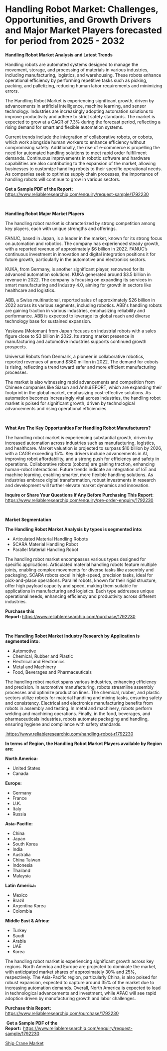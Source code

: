 <p><h1>Handling Robot Market: Challenges, Opportunities, and Growth Drivers and Major Market Players forecasted for period from 2025 - 2032</h1></p><p><strong>Handling Robot Market Analysis and Latest Trends</strong></p>
<p><p>Handling robots are automated systems designed to manage the movement, storage, and processing of materials in various industries, including manufacturing, logistics, and warehousing. These robots enhance operational efficiency by performing repetitive tasks such as picking, packing, and palletizing, reducing human labor requirements and minimizing errors.</p><p>The Handling Robot Market is experiencing significant growth, driven by advancements in artificial intelligence, machine learning, and sensor technology. Industries are increasingly adopting automation solutions to improve productivity and adhere to strict safety standards. The market is expected to grow at a CAGR of 7.3% during the forecast period, reflecting a rising demand for smart and flexible automation systems.</p><p>Current trends include the integration of collaborative robots, or cobots, which work alongside human workers to enhance efficiency without compromising safety. Additionally, the rise of e-commerce is propelling the need for automated handling solutions to meet rapid order fulfillment demands. Continuous improvements in robotic software and hardware capabilities are also contributing to the expansion of the market, allowing businesses to customize handling robots to their specific operational needs. As companies seek to optimize supply chain processes, the importance of handling robots will continue to grow in various sectors.</p></p>
<p><strong>Get a Sample PDF of the Report:&nbsp;</strong> <a href="https://www.reliableresearchiq.com/enquiry/request-sample/1792230?utm_campaign=2237&utm_medium=2&utm_source=Github&utm_content=ia&utm_term=20022025&utm_id=handling-robot">https://www.reliableresearchiq.com/enquiry/request-sample/1792230</a></p>
<p>&nbsp;</p>
<p><strong>Handling Robot Major Market Players</strong></p>
<p><p>The handling robot market is characterized by strong competition among key players, each with unique strengths and offerings. </p><p>FANUC, based in Japan, is a leader in the market, known for its strong focus on automation and robotics. The company has experienced steady growth, with a reported revenue of approximately $6 billion in 2022. FANUC’s continuous investment in innovation and digital integration positions it for future growth, particularly in the automotive and electronics sectors.</p><p>KUKA, from Germany, is another significant player, renowned for its advanced automation solutions. KUKA generated around $3.5 billion in revenue in 2022. The company is focusing on expanding its services in smart manufacturing and Industry 4.0, aiming for growth in sectors like healthcare and logistics.</p><p>ABB, a Swiss multinational, reported sales of approximately $26 billion in 2022 across its various segments, including robotics. ABB's handling robots are gaining traction in various industries, emphasizing reliability and performance. ABB is expected to leverage its global reach and diverse technology base for sustained expansion.</p><p>Yaskawa (Motoman) from Japan focuses on industrial robots with a sales figure close to $3 billion in 2022. Its strong market presence in manufacturing and automotive industries supports continued growth prospects.</p><p>Universal Robots from Denmark, a pioneer in collaborative robotics, reported revenues of around $380 million in 2022. The demand for cobots is rising, reflecting a trend toward safer and more efficient manufacturing processes.</p><p>The market is also witnessing rapid advancements and competition from Chinese companies like Siasun and Anhui EFORT, which are expanding their footprint in the global market, emphasizing cost-effective solutions. As automation becomes increasingly vital across industries, the handling robot market is poised for significant growth, driven by technological advancements and rising operational efficiencies.</p></p>
<p>&nbsp;</p>
<p><strong>What Are The Key Opportunities For Handling Robot Manufacturers?</strong></p>
<p><p>The handling robot market is experiencing substantial growth, driven by increased automation across industries such as manufacturing, logistics, and healthcare. Market valuation is projected to surpass $10 billion by 2026, with a CAGR exceeding 15%. Key drivers include advancements in AI, improving robot affordability, and a strong push for efficiency and safety in operations. Collaborative robots (cobots) are gaining traction, enhancing human-robot interactions. Future trends indicate an integration of IoT and machine learning, enabling smarter, more flexible handling solutions. As industries embrace digital transformation, robust investments in research and development will further elevate market dynamics and innovation.</p></p>
<p><strong>Inquire or Share Your Questions If Any Before Purchasing This Report:</strong> <a href="https://www.reliableresearchiq.com/enquiry/pre-order-enquiry/1792230?utm_campaign=2237&utm_medium=2&utm_source=Github&utm_content=ia&utm_term=20022025&utm_id=handling-robot">https://www.reliableresearchiq.com/enquiry/pre-order-enquiry/1792230</a></p>
<p>&nbsp;</p>
<p><strong>Market Segmentation</strong></p>
<p><strong>The Handling Robot Market Analysis by types is segmented into:</strong></p>
<p><ul><li>Articulated Material Handling Robots</li><li>SCARA Material Handling Robot</li><li>Parallel Material Handling Robot</li></ul></p>
<p><p>The handling robot market encompasses various types designed for specific applications. Articulated material handling robots feature multiple joints, enabling complex movements for diverse tasks like assembly and packaging. SCARA robots excel in high-speed, precision tasks, ideal for pick-and-place operations. Parallel robots, known for their rigid structure, offer high payload capacity and speed, making them suitable for applications in manufacturing and logistics. Each type addresses unique operational needs, enhancing efficiency and productivity across different industries.</p></p>
<p><strong>Purchase this Report:&nbsp;</strong><a href="https://www.reliableresearchiq.com/purchase/1792230?utm_campaign=2237&utm_medium=2&utm_source=Github&utm_content=ia&utm_term=20022025&utm_id=handling-robot">https://www.reliableresearchiq.com/purchase/1792230</a></p>
<p>&nbsp;</p>
<p><strong>The Handling Robot Market Industry Research by Application is segmented into:</strong></p>
<p><ul><li>Automotive</li><li>Chemical, Rubber and Plastic</li><li>Electrical and Electronics</li><li>Metal and Machinery</li><li>Food, Beverages and Pharmaceuticals</li></ul></p>
<p><p>The handling robot market spans various industries, enhancing efficiency and precision. In automotive manufacturing, robots streamline assembly processes and optimize production lines. The chemical, rubber, and plastic sectors utilize robots for material handling and mixing tasks, ensuring safety and consistency. Electrical and electronics manufacturing benefits from robots in assembly and testing. In metal and machinery, robots perform welding and machining operations. Finally, in the food, beverages, and pharmaceuticals industries, robots automate packaging and handling, ensuring hygiene and compliance with safety standards.</p></p>
<p><a href="https://www.reliableresearchiq.com/handling-robot-r1792230?utm_campaign=2237&utm_medium=2&utm_source=Github&utm_content=ia&utm_term=20022025&utm_id=handling-robot">&nbsp;https://www.reliableresearchiq.com/handling-robot-r1792230</a></p>
<p><strong>In terms of Region, the Handling Robot Market Players available by Region are:</strong></p>
<p>
    <p> <strong> North America: </strong>
        <ul>
            <li>United States</li>
            <li>Canada</li>
        </ul>
        </p> 
    <p> <strong> Europe: </strong>
        <ul>
            <li>Germany</li>
            <li>France</li>
            <li>U.K.</li>
            <li>Italy</li>
            <li>Russia</li>
        </ul>
        </p> 
    <p> <strong> Asia-Pacific: </strong>
        <ul>
            <li>China</li>
            <li>Japan</li>
            <li>South Korea</li>
            <li>India</li>
            <li>Australia</li>
            <li>China Taiwan</li>
            <li>Indonesia</li>
            <li>Thailand</li>
            <li>Malaysia</li>
        </ul>
        </p> 
    <p> <strong> Latin America: </strong>
        <ul>
            <li>Mexico</li>
            <li>Brazil</li>
            <li>Argentina Korea</li>
            <li>Colombia</li>
        </ul>
        </p> 
    <p> <strong> Middle East & Africa: </strong>
        <ul>
            <li>Turkey</li>
            <li>Saudi</li>
            <li>Arabia</li>
            <li>UAE</li>
            <li>Korea</li>
        </ul>
    </p>
    </p>
<p><p>The handling robot market is experiencing significant growth across key regions. North America and Europe are projected to dominate the market, with anticipated market shares of approximately 30% and 25%, respectively. The Asia-Pacific region, particularly China, is also poised for robust expansion, expected to capture around 35% of the market due to increasing automation demands. Overall, North America is expected to lead in technological advancements and investment, while APAC will see rapid adoption driven by manufacturing growth and labor challenges.</p></p>
<p><strong>Purchase this Report: </strong><a href="https://www.reliableresearchiq.com/purchase/1792230?utm_campaign=2237&utm_medium=2&utm_source=Github&utm_content=ia&utm_term=20022025&utm_id=handling-robot">https://www.reliableresearchiq.com/purchase/1792230</a></p>
<p>&nbsp;<strong>Get a Sample PDF of the Report:&nbsp;&nbsp;</strong><a href="https://www.reliableresearchiq.com/enquiry/request-sample/1792230?utm_campaign=2237&utm_medium=2&utm_source=Github&utm_content=ia&utm_term=20022025&utm_id=handling-robot">https://www.reliableresearchiq.com/enquiry/request-sample/1792230</a></p>
<p><strong></strong></p>
<p><p><a href="https://github.com/comasnickie/Market-Research-Report-List-1/blob/main/ship-crane-market.md?utm_campaign=2237&utm_medium=2&utm_source=Github&utm_content=ia&utm_term=20022025&utm_id=handling-robot">Ship Crane Market</a></p></p>
